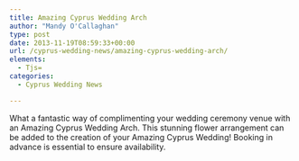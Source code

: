 ```yaml
---
title: Amazing Cyprus Wedding Arch
author: "Mandy O'Callaghan"
type: post
date: 2013-11-19T08:59:33+00:00
url: /cyprus-wedding-news/amazing-cyprus-wedding-arch/
elements:
  - Tjs=
categories:
  - Cyprus Wedding News

---
```

What a fantastic way of complimenting your wedding ceremony venue with an Amazing Cyprus Wedding Arch. This stunning flower arrangement can be added to the creation of your Amazing Cyprus Wedding! Booking in advance is essential to ensure availability.